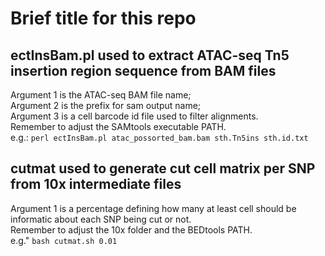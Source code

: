 #  Brief title for this repo
## **ectInsBam.pl used to extract ATAC-seq Tn5 insertion region sequence from BAM files**
Argument 1 is the ATAC-seq BAM file name;  
Argument 2 is the prefix for sam output name;  
Argument 3 is a cell barcode id file used to filter alignments.  
Remember to adjust the SAMtools executable PATH.  
e.g.: `perl ectInsBam.pl atac_possorted_bam.bam sth.Tn5ins sth.id.txt`  
## **cutmat used to generate cut cell matrix per SNP from 10x intermediate files**
Argument 1 is a percentage defining how many at least cell should be informatic about each SNP being cut or not.  
Remember to adjust the 10x folder and the BEDtools PATH.  
e.g." `bash cutmat.sh 0.01`
